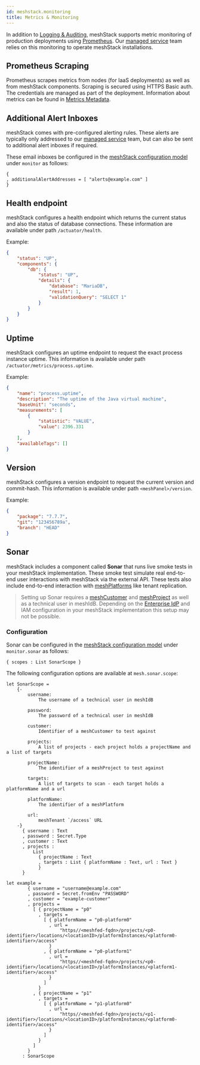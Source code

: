 ```yaml
---
id: meshstack.monitoring
title: Metrics & Monitoring
---
```


In addition to [Logging & Auditing](./meshstack.logging.md), meshStack supports metric monitoring of production
deployments using [Prometheus](https://prometheus.io/). Our [managed service](meshstack.managed-service.md) team
relies on this monitoring to operate meshStack installations.

## Prometheus Scraping

Prometheus scrapes metrics from nodes (for IaaS deployments) as well as from meshStack components.
Scraping is secured using HTTPS Basic auth. The credentials are managed as part of the deployment. Information about metrics can be found in [Metrics Metadata](./meshstack.monitoring.metrics.md).

## Additional Alert Inboxes

meshStack comes with pre-configured alerting rules. These alerts are typically only addressed to our [managed service](meshstack.managed-service.md) team, but can also be sent to additional alert inboxes if required.

These email inboxes be configured in the [meshStack configuration model](meshstack.index.md#configuration) under `monitor` as follows:

```dhall
{
, additionalAlertAddresses = [ "alerts@example.com" ]
}
```

## Health endpoint

meshStack configures a health endpoint which returns the current status and also the status of database connections. These information are available under path `/actuator/health`.

Example:

```json
{
    "status": "UP",
    "components": {
        "db": {
            "status": "UP",
            "details": {
                "database": "MariaDB",
                "result": 1,
                "validationQuery": "SELECT 1"
            }
        }
    }
}
```

## Uptime

meshStack configures an uptime endpoint to request the exact process instance uptime. This information is available under path `/actuator/metrics/process.uptime`.

Example:

```json
{
    "name": "process.uptime",
    "description": "The uptime of the Java virtual machine",
    "baseUnit": "seconds",
    "measurements": [
        {
            "statistic": "VALUE",
            "value": 2396.331
        }
    ],
    "availableTags": []
}
```

## Version

meshStack configures a version endpoint to request the current version and commit-hash. This information is available under path `<meshPanel>/version`.

Example:

```json
{
    "package": "7.7.7",
    "git": "123456789a",
    "branch": "HEAD"
}

```

## Sonar

meshStack includes a component called **Sonar** that runs live smoke tests in your meshStack implementation.
These smoke test simulate real end-to-end user interactions with meshStack via the external API.
These tests also include end-to-end interaction with [meshPlatforms](meshcloud.platforms.md) like tenant replication.

> Setting up Sonar requires a [meshCustomer](meshcloud.customer.md) and [meshProject](meshcloud.project.md) as well as a technical user in meshIdB.
> Depending on the [Enterprise IdP](meshstack.identity-federation.md) and IAM configuration in your
> meshStack implementation this setup may not be possible.

### Configuration

Sonar can be configured in the [meshStack configuration model](meshstack.index.md#configuration) under `monitor.sonar` as follows:

<!--snippet:mesh.sonar#type-->


<!--DOCUSAURUS_CODE_TABS-->
<!--Dhall Type-->
```dhall
{ scopes : List SonarScope }
```
<!--END_DOCUSAURUS_CODE_TABS-->

<!--snippet:mesh.sonar.scope-->

The following configuration options are available at `mesh.sonar.scope`:
<!--DOCUSAURUS_CODE_TABS-->
<!--Dhall Type-->
```dhall
let SonarScope =
    {-
        username:
            The username of a technical user in meshIdB

        password:
            The password of a technical user in meshIdB

        customer:
            Identifier of a meshCustomer to test against

        projects:
            A list of projects - each project holds a projectName and a list of targets

        projectName:
            The identifier of a meshProject to test against

        targets:
            A list of targets to scan - each target holds a platformName and a url

        platformName:
            The identifier of a meshPlatform

        url:
            meshTenant `/access` URL
    -}
      { username : Text
      , password : Secret.Type
      , customer : Text
      , projects :
          List
            { projectName : Text
            , targets : List { platformName : Text, url : Text }
            }
      }
```
<!--Example-->
```dhall
let example =
        { username = "username@example.com"
        , password = Secret.fromEnv "PASSWORD"
        , customer = "example-customer"
        , projects =
          [ { projectName = "p0"
            , targets =
              [ { platformName = "p0-platform0"
                , url =
                    "https//<meshfed-fqdn>/projects/<p0-identifier>/locations/<locationID>/platformInstances/<platform0-identifier>/access"
                }
              , { platformName = "p0-platform1"
                , url =
                    "https//<meshfed-fqdn>/projects/<p0-identifier>/locations/<locationID>/platformInstances/<platform1-identifier>/access"
                }
              ]
            }
          , { projectName = "p1"
            , targets =
              [ { platformName = "p1-platform0"
                , url =
                    "https//<meshfed-fqdn>/projects/<p1-identifier>/locations/<locationID>/platformInstances/<platform0-identifier>/access"
                }
              ]
            }
          ]
        }
      : SonarScope
```
<!--END_DOCUSAURUS_CODE_TABS-->
